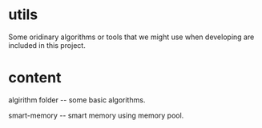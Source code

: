 # utils
Some oridinary algorithms or tools that we might use when developing are included in this project. 

# content

algirithm folder        --          some basic algorithms.

smart-memory            --          smart memory using memory pool.
